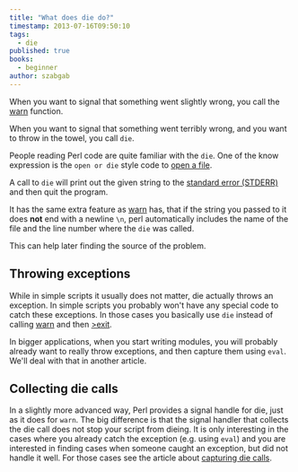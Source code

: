 ```yaml
---
title: "What does die do?"
timestamp: 2013-07-16T09:50:10
tags:
  - die
published: true
books:
  - beginner
author: szabgab
---
```



When you want to signal that something went slightly wrong, you call the [warn](/warn) function.

When you want to signal that something went terribly wrong, and you want to throw in the towel, you call `die`.


People reading Perl code are quite familiar with the `die`.
One of the know expression is the `open or die` style code to [open a file](/open-and-read-from-files).

A call to `die` will print out the given string to the [standard error (STDERR)](/stdout-stderr-and-redirection)
and then quit the program.

It has the same extra feature as [warn](/warn) has, that if the string you passed to it does **not** end with
a newline `\n`, perl automatically includes the name of the file and the line number where the `die` was called.

This can help later finding the source of the problem.


## Throwing exceptions

While in simple scripts it usually does not matter, die actually throws an exception.
In simple scripts you probably won't have any special code to catch these exceptions.
In those cases you basically use `die` instead of calling [warn](/warn)
and then [>exit](/how-to-exit-from-perl-script).


In bigger applications, when you start writing modules, you will probably already want
to really throw exceptions, and then capture them using `eval`. We'll deal with
that in another article.

## Collecting die calls

In a slightly more advanced way, Perl provides a signal handle for die, just
as it does for `warn`. The big difference is that the signal handler that
collects the die call does not stop your script from dieing. It is only interesting
in the cases where you already catch the exception (e.g. using `eval`)
and you are interested in finding cases when someone caught an exception,
but did not handle it well.
For those cases see the article about [capturing die calls](/how-to-capture-and-save-warnings-in-perl).


